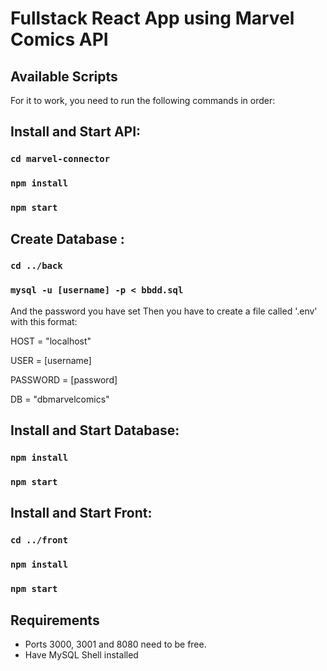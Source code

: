 # Fullstack React App using Marvel Comics API


## Available Scripts

For it to work, you need to run the following commands in order:


## Install and Start API:

### `cd marvel-connector`
### `npm install`
### `npm start`


## Create Database :

### `cd ../back`
### `mysql -u [username] -p < bbdd.sql`

And the password you have set
Then you have to create a file called '.env' with this format:

HOST = "localhost"

USER = [username]

PASSWORD = [password]

DB = "dbmarvelcomics"


## Install and Start Database:
### `npm install`
### `npm start`


## Install and Start Front:
### `cd ../front`
### `npm install`
### `npm start`


## Requirements
* Ports 3000, 3001 and 8080 need to be free.
* Have MySQL Shell installed


